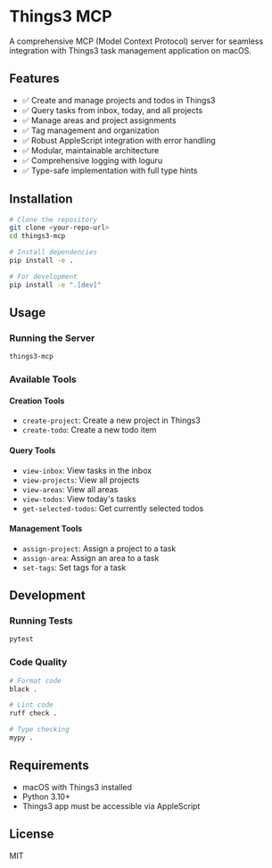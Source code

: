 # Things3 MCP

A comprehensive MCP (Model Context Protocol) server for seamless integration with Things3 task management application on macOS.

## Features

- ✅ Create and manage projects and todos in Things3
- ✅ Query tasks from inbox, today, and all projects
- ✅ Manage areas and project assignments
- ✅ Tag management and organization
- ✅ Robust AppleScript integration with error handling
- ✅ Modular, maintainable architecture
- ✅ Comprehensive logging with loguru
- ✅ Type-safe implementation with full type hints

## Installation

```bash
# Clone the repository
git clone <your-repo-url>
cd things3-mcp

# Install dependencies
pip install -e .

# For development
pip install -e ".[dev]"
```

## Usage

### Running the Server

```bash
things3-mcp
```

### Available Tools

#### Creation Tools
- `create-project`: Create a new project in Things3
- `create-todo`: Create a new todo item

#### Query Tools  
- `view-inbox`: View tasks in the inbox
- `view-projects`: View all projects
- `view-areas`: View all areas
- `view-todos`: View today's tasks
- `get-selected-todos`: Get currently selected todos

#### Management Tools
- `assign-project`: Assign a project to a task
- `assign-area`: Assign an area to a task  
- `set-tags`: Set tags for a task

## Development

### Running Tests

```bash
pytest
```

### Code Quality

```bash
# Format code
black .

# Lint code
ruff check .

# Type checking
mypy .
```

## Requirements

- macOS with Things3 installed
- Python 3.10+
- Things3 app must be accessible via AppleScript

## License

MIT